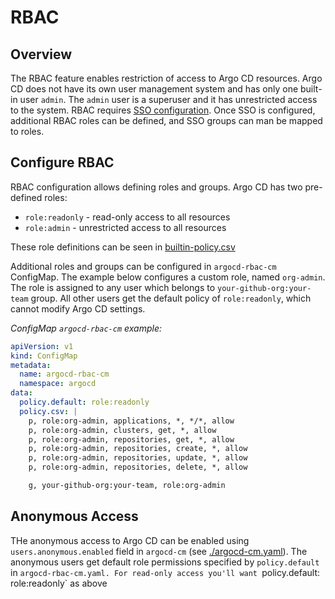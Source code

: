 # RBAC

## Overview

The RBAC feature enables restriction of access to Argo CD resources. Argo CD does not have its own
user management system and has only one built-in user `admin`. The `admin` user is a superuser and
it has unrestricted access to the system. RBAC requires [SSO configuration](./sso.md). Once SSO is
configured, additional RBAC roles can be defined, and SSO groups can man be mapped to roles.

## Configure RBAC

RBAC configuration allows defining roles and groups. Argo CD has two pre-defined roles:

* `role:readonly` - read-only access to all resources
* `role:admin` - unrestricted access to all resources

These role definitions can be seen in [builtin-policy.csv](https://github.com/argoproj/argo-cd/blob/master/assets/builtin-policy.csv)

Additional roles and groups can be configured in `argocd-rbac-cm` ConfigMap. The example below
configures a custom role, named `org-admin`. The role is assigned to any user which belongs to
`your-github-org:your-team` group. All other users get the default policy of `role:readonly`,
which cannot modify Argo CD settings.

*ConfigMap `argocd-rbac-cm` example:*

```yaml
apiVersion: v1
kind: ConfigMap
metadata:
  name: argocd-rbac-cm
  namespace: argocd
data:
  policy.default: role:readonly
  policy.csv: |
    p, role:org-admin, applications, *, */*, allow
    p, role:org-admin, clusters, get, *, allow
    p, role:org-admin, repositories, get, *, allow
    p, role:org-admin, repositories, create, *, allow
    p, role:org-admin, repositories, update, *, allow
    p, role:org-admin, repositories, delete, *, allow

    g, your-github-org:your-team, role:org-admin
```

## Anonymous Access

THe anonymous access to Argo CD can be enabled using `users.anonymous.enabled` field in `argocd-cm` (see [./argocd-cm.yaml](argocd-cm.yaml)).
The anonymous users get default role permissions specified by `policy.default` in `argocd-rbac-cm.yaml. For read-only access you'll want `policy.default: role:readonly` as above
